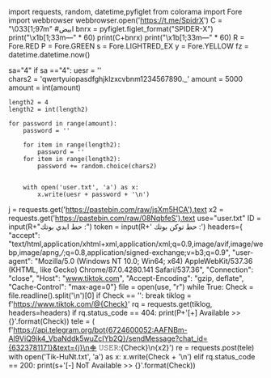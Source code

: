 import requests, random, datetime,pyfiglet
from colorama import Fore
import webbrowser
webbrowser.open('https://t.me/SpidrX')
C = "\033[1;97m" #ابيض
bnrx = pyfiglet.figlet_format("SPIDER-X")
print("\x1b[1;33m—" * 60)
print(C+bnrx)
print("\x1b[1;33m—" * 60)
R = Fore.RED
P = Fore.GREEN
s = Fore.LIGHTRED_EX
y = Fore.YELLOW
fz = datetime.datetime.now()

sa="4"
if sa =="4":
    uesr = ''   
    chars2 = 'qwertyuiopasdfghjklzxcvbnm1234567890._'
    amount = 5000
    amount = int(amount)

    length2 = 4
    length2 = int(length2)

    for password in range(amount):
        password = ''

        for item in range(length2):
            password = ''
        for item in range(length2):
            password += random.choice(chars2)

        
        with open('user.txt', 'a') as x:
            x.write(uesr + password + '\n')
j = requests.get('https://pastebin.com/raw/jsXm5HCA').text
x2 = requests.get('https://pastebin.com/raw/08NqbfeS').text
use="user.txt"
ID = input(R+"حط ايدي بوتك :")
token = input(R+' حط توكن بوتك :')
headers={
"accept": "text/html,application/xhtml+xml,application/xml;q=0.9,image/avif,image/webp,image/apng,*/*;q=0.8,application/signed-exchange;v=b3;q=0.9",
"user-agent": "Mozilla/5.0 (Windows NT 10.0; Win64; x64) AppleWebKit/537.36 (KHTML, like Gecko) Chrome/87.0.4280.141 Safari/537.36",
"Connection": "close",
"Host": "www.tiktok.com",
"Accept-Encoding": "gzip, deflate",
"Cache-Control": "max-age=0"}
file = open(use, "r")
while True:
	Check = file.readline().split('\n')[0]
	if Check == '':
		break
	tiklog = f'https://www.tiktok.com/@{Check}'
	rq = requests.get(tiklog, headers=headers)
	if rq.status_code == 404:
		print(P+'[+] Available >> {}'.format(Check))
		tele = (
			f'https://api.telegram.org/bot{6724600052:AAFNBm-Al9ViQ9ik4_VbaNddk5wuZcIYb2Q}/sendMessage?chat_id={6323781171}&text={j}\n𖡃 𝚄𝚂𝙴𝚁:{Check}\n{x2}')
		re = requests.post(tele)
		with open('Tik-HuNt.txt', 'a') as x:
			x.write(Check + '\n')
	elif rq.status_code == 200:
		print(s+'[-] NoT Available >> {}'.format(Check))






